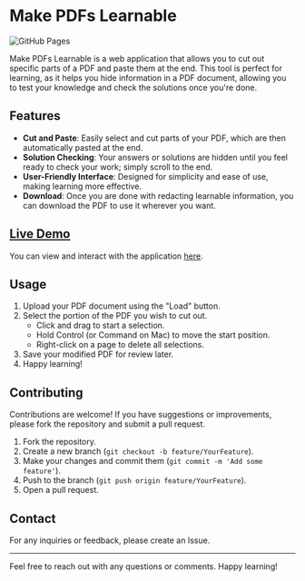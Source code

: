 # Make PDFs Learnable

![GitHub Pages](https://img.shields.io/badge/Live%20Demo-https%3A%2F%2Fnathanoy.github.io%2FmakePdfsLernable%2F-blue)

Make PDFs Learnable is a web application that allows you to cut out specific parts of a PDF and paste them at the end. This tool is perfect for learning, as it helps you hide information in a PDF document, allowing you to test your knowledge and check the solutions once you're done.

## Features

- **Cut and Paste**: Easily select and cut parts of your PDF, which are then automatically pasted at the end.
- **Solution Checking**: Your answers or solutions are hidden until you feel ready to check your work; simply scroll to the end.
- **User-Friendly Interface**: Designed for simplicity and ease of use, making learning more effective.
- **Download**: Once you are done with redacting learnable information, you can download the PDF to use it wherever you want.

## [Live Demo](https://nathanoy.github.io/makePdfsLernable/)

You can view and interact with the application [here](https://nathanoy.github.io/makePdfsLernable/).

## Usage

1. Upload your PDF document using the "Load" button.
2. Select the portion of the PDF you wish to cut out.
   - Click and drag to start a selection.
   - Hold Control (or Command on Mac) to move the start position.
   - Right-click on a page to delete all selections.
3. Save your modified PDF for review later.
4. Happy learning!

## Contributing

Contributions are welcome! If you have suggestions or improvements, please fork the repository and submit a pull request.

1. Fork the repository.
2. Create a new branch (`git checkout -b feature/YourFeature`).
3. Make your changes and commit them (`git commit -m 'Add some feature'`).
4. Push to the branch (`git push origin feature/YourFeature`).
5. Open a pull request.

## Contact

For any inquiries or feedback, please create an Issue.

---

Feel free to reach out with any questions or comments. Happy learning!
